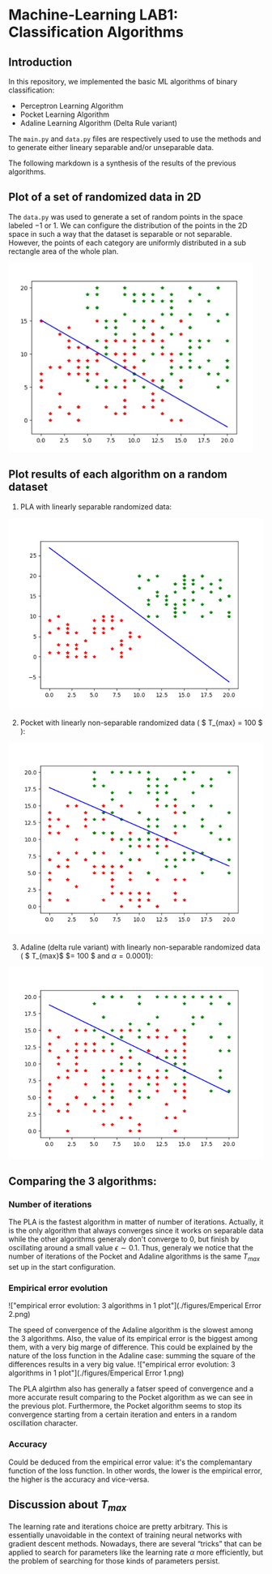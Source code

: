 # Machine-Learning LAB1: Classification Algorithms

## Introduction

In this repository, we implemented the basic ML algorithms of binary classification:

- Perceptron Learning Algorithm
- Pocket Learning Algorithm
- Adaline Learning Algorithm (Delta Rule variant)

The ```main.py``` and ```data.py``` files are respectively used to use the methods and to generate either lineary separable and/or unseparable data.

The following markdown is a synthesis of the results of the previous algorithms.

## Plot of a set of randomized data in 2D
The ```data.py``` was used to generate a set of random points in the space labeled $-1$ or $1$. We can configure the distribution of the points in the 2D space in such a way that the dataset is separable or not separable. However, the points of each category are uniformly distributed in a sub rectangle area of the whole plan.

!["a set of non separable data in 2D"](./figures/dataset.png)

## Plot results of each algorithm on a random dataset

1. PLA with linearly separable randomized data:

!["PLA results"](./figures/PLA.png)

2. Pocket with linearly non-separable randomized data ( $ T_{max} = 100 $ ):
 
!["Pocket"](./figures/pocket.png)

3. Adaline (delta rule variant) with linearly non-separable randomized data ( $ T_{max}$ $= 100 $ and $\alpha = 0.0001$):

!["Adaline: delta rule"](./figures/adaline.png)

## Comparing the 3 algorithms:
### Number of iterations
The PLA is the fastest algorithm in matter of number of iterations. Actually, it is the only algorithm that always converges since it works on separable data while the other algorithms generaly don't converge to $0$, but finish by oscillating around a small value $\epsilon \sim 0.1$. Thus, generaly we notice that the number of iterations of the Pocket and Adaline algorithms is the same $T_{max}$ set up in the start configuration.

### Empirical error evolution
!["empirical error evolution: 3 algorithms in 1 plot"](./figures/Emperical Error 2.png)

The speed of convergence of the Adaline algorithm is the slowest among the 3 algorithms. Also, the value of its empirical error is the biggest among them, with a very big marge of difference. This could be explained by the nature of the loss function in the Adaline case: summing the square of the differences results in a very big value.
!["empirical error evolution: 3 algorithms in 1 plot"](./figures/Emperical Error 1.png)

The PLA algirthm also has generally a fatser speed of convergence and a more accurate result comparing to the Pocket algorithm as we can see in the previous plot. Furthermore, the Pocket algorithm seems to stop its convergence starting from a certain iteration and enters in a random oscillation character.


### Accuracy
Could be deduced from the empirical error value: it's the complemantary function of the loss function. In other words, the lower is the empirical error, the higher is the accuracy and vice-versa.


## Discussion about $T_{max}$
The learning rate and iterations choice are pretty arbitrary. This is essentially unavoidable in the context of training neural networks with gradient descent methods. Nowadays, there are several “tricks” that can be applied to search for parameters like the learning rate $\alpha$ more efficiently, but the problem of searching for those kinds of parameters persist.

